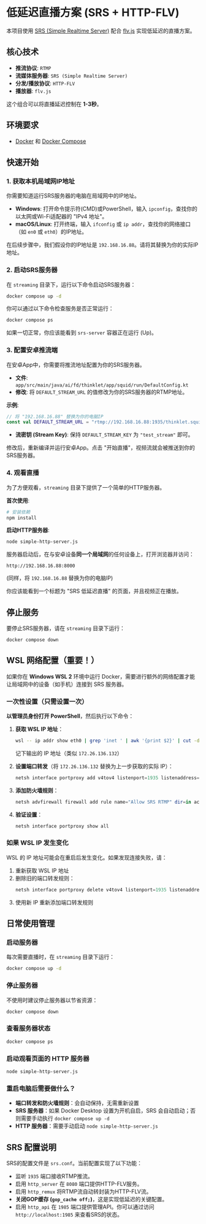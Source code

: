 # 低延迟直播方案 (SRS + HTTP-FLV)

本项目使用 [SRS (Simple Realtime Server)](https://ossrs.io) 配合 [flv.js](https://github.com/bilibili/flv.js) 实现低延迟的直播方案。

## 核心技术

- **推流协议**: `RTMP`
- **流媒体服务器**: `SRS (Simple Realtime Server)`
- **分发/播放协议**: `HTTP-FLV`
- **播放器**: `flv.js`

这个组合可以将直播延迟控制在 **1-3秒**。

## 环境要求

- [Docker](https://www.docker.com/get-started) 和 [Docker Compose](https://docs.docker.com/compose/install/)

## 快速开始

### 1. 获取本机局域网IP地址

你需要知道运行SRS服务器的电脑在局域网中的IP地址。

- **Windows**: 打开命令提示符(CMD)或PowerShell，输入 `ipconfig`，查找你的以太网或Wi-Fi适配器的 "IPv4 地址"。
- **macOS/Linux**: 打开终端，输入 `ifconfig` 或 `ip addr`，查找你的网络接口（如 `en0` 或 `eth0`）的IP地址。

在后续步骤中，我们假设你的IP地址是 `192.168.16.88`。请将其替换为你的实际IP地址。

### 2. 启动SRS服务器

在 `streaming` 目录下，运行以下命令启动SRS服务器：

```bash
docker compose up -d
```

你可以通过以下命令检查服务是否正常运行：

```bash
docker compose ps
```

如果一切正常，你应该能看到 `srs-server` 容器正在运行 (Up)。

### 3. 配置安卓推流端

在安卓App中，你需要将推流地址配置为你的SRS服务器。

- **文件**: `app/src/main/java/ai/fd/thinklet/app/squid/run/DefaultConfig.kt`
- **修改**: 将 `DEFAULT_STREAM_URL` 的值修改为你的SRS服务器的RTMP地址。

**示例**:
```kotlin
// 将 "192.168.16.88" 替换为你的电脑IP
const val DEFAULT_STREAM_URL = "rtmp://192.168.16.88:1935/thinklet.squid.run"
```

- **流密钥 (Stream Key)**: 保持 `DEFAULT_STREAM_KEY` 为 `"test_stream"` 即可。

修改后，重新编译并运行安卓App。点击 "开始直播"，视频流就会被推送到你的SRS服务器。

### 4. 观看直播

为了方便观看，`streaming` 目录下提供了一个简单的HTTP服务器。

**首次使用**:
```bash
# 安装依赖
npm install
```

**启动HTTP服务器**:
```bash
node simple-http-server.js
```

服务器启动后，在与安卓设备**同一个局域网**的任何设备上，打开浏览器并访问：

```
http://192.168.16.88:8000
```
(同样，将 `192.168.16.88` 替换为你的电脑IP)

你应该能看到一个标题为 "SRS 低延迟直播" 的页面，并且视频正在播放。

## 停止服务

要停止SRS服务器，请在 `streaming` 目录下运行：

```bash
docker compose down
```

## WSL 网络配置（重要！）

如果你在 **Windows WSL 2** 环境中运行 Docker，需要进行额外的网络配置才能让局域网中的设备（如手机）连接到 SRS 服务器。

### 一次性设置（只需设置一次）

**以管理员身份打开 PowerShell**，然后执行以下命令：

1. **获取 WSL IP 地址**：
   ```bash
   wsl -- ip addr show eth0 | grep 'inet ' | awk '{print $2}' | cut -d/ -f1
   ```
   记下输出的 IP 地址（类似 `172.26.136.132`）

2. **设置端口转发**（将 `172.26.136.132` 替换为上一步获取的实际 IP）：
   ```powershell
   netsh interface portproxy add v4tov4 listenport=1935 listenaddress=0.0.0.0 connectport=1935 connectaddress=172.26.136.132
   ```

3. **添加防火墙规则**：
   ```powershell
   netsh advfirewall firewall add rule name="Allow SRS RTMP" dir=in action=allow protocol=TCP localport=1935
   ```

4. **验证设置**：
   ```powershell
   netsh interface portproxy show all
   ```

### 如果 WSL IP 发生变化

WSL 的 IP 地址可能会在重启后发生变化。如果发现连接失败，请：

1. 重新获取 WSL IP 地址
2. 删除旧的端口转发规则：
   ```powershell
   netsh interface portproxy delete v4tov4 listenport=1935 listenaddress=0.0.0.0
   ```
3. 使用新 IP 重新添加端口转发规则

## 日常使用管理

### 启动服务器

每次需要直播时，在 `streaming` 目录下运行：

```bash
docker compose up -d
```

### 停止服务器

不使用时建议停止服务器以节省资源：

```bash
docker compose down
```

### 查看服务器状态

```bash
docker compose ps
```

### 启动观看页面的 HTTP 服务器

```bash
node simple-http-server.js
```

### 重启电脑后需要做什么？

- **端口转发和防火墙规则**：会自动保持，无需重新设置
- **SRS 服务器**：如果 Docker Desktop 设置为开机自启，SRS 会自动启动；否则需要手动执行 `docker compose up -d`
- **HTTP 服务器**：需要手动启动 `node simple-http-server.js`

## SRS 配置说明

SRS的配置文件是 `srs.conf`。当前配置实现了以下功能：
- 监听 `1935` 端口接收RTMP推流。
- 启用 `http_server` 在 `8080` 端口提供HTTP-FLV服务。
- 启用 `http_remux` 将RTMP流自动转封装为HTTP-FLV流。
- **关闭GOP缓存 (`gop_cache off;`)**，这是实现低延迟的关键配置。
- 启用 `http_api` 在 `1985` 端口提供管理API。你可以通过访问 `http://localhost:1985` 来查看SRS的状态。
